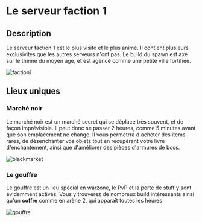 # Le serveur faction 1

## Description
Le serveur faction 1 est le plus visité et le plus animé. Il contient plusieurs exclusivités que les autres serveurs n'ont pas. Le build du spawn est axé sur le thème du moyen âge, et est agencé comme une petite ville fortifiée.

![faction1](https://raw.githubusercontent.com/HisteriaMC/histeria-wiki/main/.assets/pictures/faction1.png)

## Lieux uniques

### Marché noir
Le marché noir est un marché secret qui se déplace très souvent, et de façon imprévisible. Il peut donc se passer 2 heures, comme 5 minutes avant que son emplacement ne change. Il vous permetrra d'acheter des items rares, de désenchanter vos objets tout en récupérant votre livre d'enchantement, ainsi que d'améliorer des pièces d'armures de boss.

![blackmarket](https://raw.githubusercontent.com/HisteriaMC/histeria-wiki/main/.assets/pictures/blackmarket.png)

### Le gouffre
Le gouffre est un lieu spécial en warzone, le PvP et la perte de stuff y sont évidemment activés. Vous y trouverez de nombreux build intéressants ainsi qu'un __coffre__ comme en arène 2, qui apparaît toutes les heures

![gouffre](https://raw.githubusercontent.com/HisteriaMC/histeria-wiki/main/.assets/pictures/gouffre.png)
